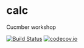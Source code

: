 # calc
Cucmber workshop

[![Build Status](https://travis-ci.org/WebstepSweden/calc.svg?branch=master)](https://travis-ci.org/WebstepSweden/calc) [![codecov.io](https://codecov.io/github/WebstepSweden/calc/coverage.svg?branch=master)](https://codecov.io/github/WebstepSweden/calc?branch=master)
